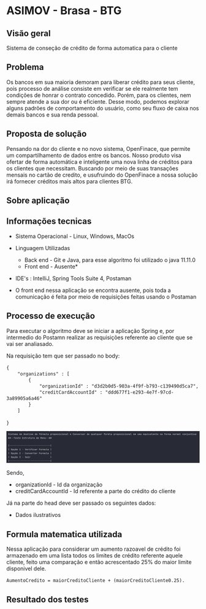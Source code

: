 # ASIMOV - Brasa - BTG

## Visão geral
Sistema de conseção de crédito de forma automatica para o cliente

## Problema
Os bancos em sua maioria demoram para liberar crédito para seus cliente, pois processo de análise consiste em verificar se ele realmente tem condições de honrar o contrato concedido. Porém, para os clientes, nem sempre atende a sua dor ou é eficiente. 
Desse modo, podemos explorar alguns padrões de comportamento do usuário, como seu fluxo de caixa nos demais bancos e sua renda pessoal.

## Proposta de solução
Pensando na dor do cliente e no novo sistema, OpenFinace, que permite um compartilhamento de dados entre os bancos. 
Nosso produto visa ofertar de forma automática e inteligente uma nova linha de créditos para os clientes que necessitam.
Buscando por meio de suas transações mensais no cartão de credito, e usufruindo do OpenFinace a nossa solução irá fornecer créditos mais altos para clientes BTG. 

## Sobre aplicação
## Informações tecnicas 
* Sistema Operacional - Linux, Windows, MacOs
* Linguagem Utilizadas
    * Back end - Git e Java, para esse algoritmo foi utilizado o java 11.11.0
    * Front end - Ausente*
* IDE's : IntelliJ, Spring Tools Suite 4, Postaman

* O front end nessa aplicação se encontra ausente, pois toda a comunicação é feita por meio de requisições feitas usando o Postaman

## Processo de execução
Para executar o algoritmo deve se iniciar a aplicação Spring e, por intermedio do Postamn realizar as requisições referente 
ao cliente que se vai ser analiasado.

Na requisição tem que ser passado no body:
```
{
    "organizations" : [
        {
            "organizationId" : "d3d2b0d5-903a-4f9f-b793-c139490d5ca7",
            "creditCardAccountId" : "ddd677f1-e293-4e7f-97cd-3a89905a6a46"
        }
    ]
    
}
```
<img src = "https://github.com/LopesRebecca/Analisadores/blob/main/testes/Captura%20de%20tela_2022-01-07_22-53-13.png" width="800">

Sendo, 
  * organizationId - Id da organização
  * creditCardAccountId - Id referente a parte do crédito do cliente

Já na parte do head deve ser passado os seguintes dados:

* Dados ilustrativos

## Formula matematica utilizada 
Nessa aplicação para considerar um aumento razoavel de crédito foi armazenado em uma lista todos os limites de crédito referente aquele cliente, 
feito uma comparação e então acrescentado 25% do maior limite disponivel dele.
```
AumentoCredito = maiorCreditoCliente + (maiorCreditoCliente0.25).
```

## Resultado dos testes




